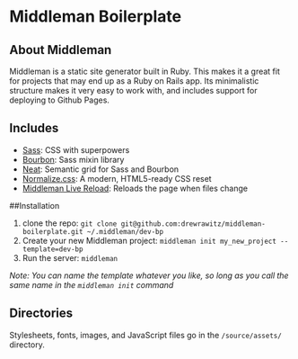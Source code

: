 # Middleman Boilerplate

## About Middleman

Middleman is a static site generator built in Ruby. This makes it a great fit
for projects that may end up as a Ruby on Rails app. Its minimalistic structure
makes it very easy to work with, and includes support for deploying to Github
Pages.

## Includes

* [Sass](http://sass-lang.com):
  CSS with superpowers
* [Bourbon](http://bourbon.io):
  Sass mixin library
* [Neat](http://neat.bourbon.io):
  Semantic grid for Sass and Bourbon
* [Normalize.css](http://necolas.github.com/normalize.css):
  A modern, HTML5-ready CSS reset
* [Middleman Live Reload](https://github.com/middleman/middleman-livereload):
  Reloads the page when files change

##Installation
1. clone the repo: `git clone git@github.com:drewrawitz/middleman-boilerplate.git ~/.middleman/dev-bp`
2. Create your new Middleman project: `middleman init my_new_project --template=dev-bp`
3. Run the server: `middleman`

*Note: You can name the template whatever you like, so long as you call the same name in the `middleman init` command*

## Directories

Stylesheets, fonts, images, and JavaScript files go in the `/source/assets/` directory.
